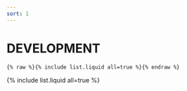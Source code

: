```yaml
---
sort: 1
---
```


# DEVELOPMENT

```
{% raw %}{% include list.liquid all=true %}{% endraw %}
```

{% include list.liquid all=true %}
